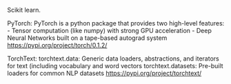 Scikit learn.

PyTorch: PyTorch is a python package that provides two high-level features: -
Tensor computation (like numpy) with strong GPU acceleration - Deep
Neural Networks built on a tape-based autograd system
https://pypi.org/project/torch/0.1.2/


TorchText: torchtext.data: Generic data loaders, abstractions, and iterators for text (including vocabulary and word vectors
torchtext.datasets: Pre-built loaders for common NLP datasets
https://pypi.org/project/torchtext/



